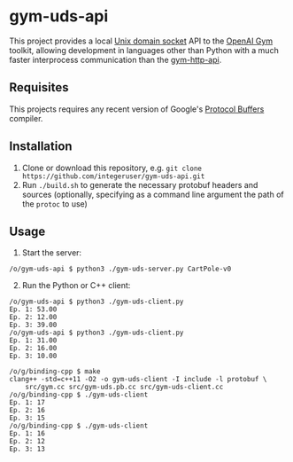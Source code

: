 # gym-uds-api
This project provides a local [Unix domain socket](https://en.wikipedia.org/wiki/Unix_domain_socket) API to the [OpenAI Gym](https://github.com/openai/gym) toolkit, allowing development in languages other than Python with a much faster interprocess communication than the [gym-http-api](https://github.com/openai/gym-http-api).

## Requisites
This projects requires any recent version of Google's [Protocol Buffers](https://developers.google.com/protocol-buffers/) compiler.

## Installation
1. Clone or download this repository, e.g. `git clone https://github.com/integeruser/gym-uds-api.git`
2. Run `./build.sh` to generate the necessary protobuf headers and sources (optionally, specifying as a command line argument the path of the `protoc` to use)

## Usage
1. Start the server:
```
/o/gym-uds-api $ python3 ./gym-uds-server.py CartPole-v0
```
2. Run the Python or C++ client:
```
/o/gym-uds-api $ python3 ./gym-uds-client.py
Ep. 1: 53.00
Ep. 2: 12.00
Ep. 3: 39.00
/o/gym-uds-api $ python3 ./gym-uds-client.py
Ep. 1: 31.00
Ep. 2: 16.00
Ep. 3: 10.00
```
```
/o/g/binding-cpp $ make
clang++ -std=c++11 -O2 -o gym-uds-client -I include -l protobuf \
	src/gym.cc src/gym-uds.pb.cc src/gym-uds-client.cc
/o/g/binding-cpp $ ./gym-uds-client
Ep. 1: 17
Ep. 2: 16
Ep. 3: 15
/o/g/binding-cpp $ ./gym-uds-client
Ep. 1: 16
Ep. 2: 12
Ep. 3: 13
```
